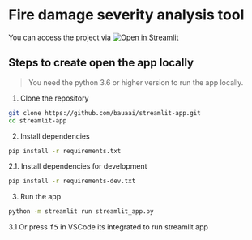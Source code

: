 # Fire damage severity analysis tool

You can access the project via [![Open in Streamlit](https://static.streamlit.io/badges/streamlit_badge_black_white.svg)](https://bauaai.streamlit.app/)


## Steps to create open the app locally

>You need the python 3.6 or higher version to run the app locally.

1. Clone the repository
```bash
git clone https://github.com/bauaai/streamlit-app.git
cd streamlit-app
```

2. Install dependencies
```bash
pip install -r requirements.txt
```

2.1. Install dependencies for development
```bash
pip install -r requirements-dev.txt
```

3. Run the app
```bash
python -m streamlit run streamlit_app.py
```

3.1 Or press <kbd>f5</kbd> in VSCode its integrated to run streamlit app
